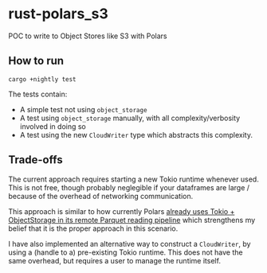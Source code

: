# rust-polars_s3
POC to write to Object Stores like S3 with Polars


## How to run

```
cargo +nightly test
```

The tests contain:
- A simple test not using `object_storage`
- A test using `object_storage` manually, with all complexity/verbosity involved in doing so
- A test using the new `CloudWriter` type which abstracts this complexity.

## Trade-offs

The current approach requires starting a new Tokio runtime whenever used. This is not free, though probably neglegible if your dataframes are large / because of the overhead of networking communication.

This approach is similar to how currently Polars [already uses Tokio + ObjectStorage in its remote Parquet reading pipeline](https://github.com/pola-rs/polars/blob/1a4eaa5e4f025119cd495dcad83be862422c4150/polars/polars-io/src/parquet/async_impl.rs#L101)
which strengthens my belief that it is the proper approach in this scenario.

I have also implemented an alternative way to construct a `CloudWriter`, by using a (handle to a) pre-existing Tokio runtime. This does not have the same overhead, but requires a user to manage the runtime itself.

